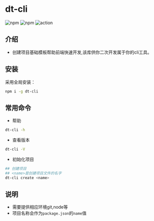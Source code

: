 # dt-cli
![npm](https://img.shields.io/npm/dt/@duotai/dt-cli)
![npm](https://img.shields.io/npm/v/@duotai/dt-cli)
![action](https://img.shields.io/github/workflow/status/zcjunblog/dt-cli/Node.js%20Package?style=plastic)

## 介绍
- 创建项目基础模板帮助前端快速开发,该库供你二次开发属于你的cli工具。


## 安装
采用全局安装：
```bash
npm i -g dt-cli
```
## 常用命令
- 帮助
```bash
dt-cli -h
```
- 查看版本
```bash
dt-cli -V
```
- 初始化项目
```bash
## 创建项目
## <name>是创建项目文件的名字
dt-cli create <name>
```

## 说明
- 需要提供相应环境git,node等
- 项目名称会作为`package.json`的`name`值